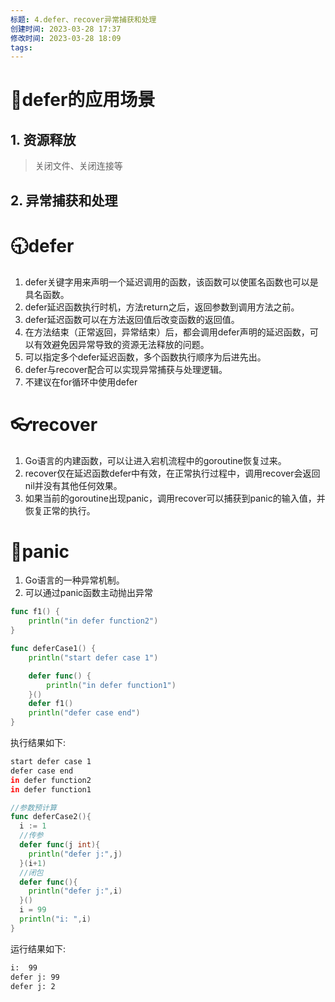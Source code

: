 ```yaml
---
标题: 4.defer、recover异常捕获和处理
创建时间: 2023-03-28 17:37
修改时间: 2023-03-28 18:09
tags: 
---
```


# 🥏defer的应用场景
## 1. 资源释放
> 关闭文件、关闭连接等
## 2. 异常捕获和处理

# 🕤defer
1. defer关键字用来声明一个延迟调用的函数，该函数可以使匿名函数也可以是具名函数。
2. defer延迟函数执行时机，方法return之后，返回参数到调用方法之前。
3. defer延迟函数可以在方法返回值后改变函数的返回值。
4. 在方法结束（正常返回，异常结束）后，都会调用defer声明的延迟函数，可以有效避免因异常导致的资源无法释放的问题。
5. 可以指定多个defer延迟函数，多个函数执行顺序为后进先出。
6. defer与recover配合可以实现异常捕获与处理逻辑。
7. 不建议在for循环中使用defer

# 👓recover
1. Go语言的内建函数，可以让进入宕机流程中的goroutine恢复过来。
2. recover仅在延迟函数defer中有效，在正常执行过程中，调用recover会返回nil并没有其他任何效果。
3. 如果当前的goroutine出现panic，调用recover可以捕获到panic的输入值，并恢复正常的执行。

# 🚨panic
1. Go语言的一种异常机制。
2. 可以通过panic函数主动抛出异常

```go
func f1() {
	println("in defer function2")
}

func deferCase1() {
	println("start defer case 1")

	defer func() {
		println("in defer function1")
	}()
	defer f1()
	println("defer case end")
}
```
执行结果如下:
```sh
start defer case 1
defer case end
in defer function2
in defer function1
```

```go
//参数预计算
func deferCase2(){
  i := 1 
  //传参
  defer func(j int){
    println("defer j:",j)
  }(i+1)
  //闭包
  defer func(){
    println("defer j:",i)
  }()
  i = 99
  println("i: ",i)
}
```
运行结果如下:
```sh
i:  99
defer j: 99
defer j: 2
```